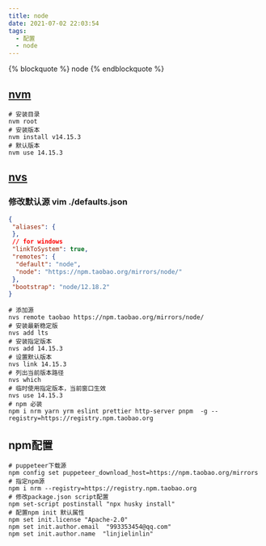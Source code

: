```yaml
---
title: node
date: 2021-07-02 22:03:54
tags:
  - 配置
  - node
---
```


{% blockquote %} node {% endblockquote %}

<!--more-->

## [nvm](https://github.com/coreybutler/nvm-windows)

``` shell
# 安装目录
nvm root
# 安装版本
nvm install v14.15.3
# 默认版本
nvm use 14.15.3
```

## [nvs](https://github.com/jasongin/nvs/releases)

### 修改默认源 vim ./defaults.json

``` json
{
 "aliases": {
 },
 // for windows
 "linkToSystem": true,
 "remotes": {
  "default": "node",
  "node": "https://npm.taobao.org/mirrors/node/"
 },
 "bootstrap": "node/12.18.2"
}
```

``` shell
# 添加源
nvs remote taobao https://npm.taobao.org/mirrors/node/
# 安装最新稳定版
nvs add lts
# 安装指定版本
nvs add 14.15.3
# 设置默认版本
nvs link 14.15.3
# 列出当前版本路径
nvs which
# 临时使用指定版本，当前窗口生效
nvs use 14.15.3
# npm 必装
npm i nrm yarn yrm eslint prettier http-server pnpm  -g --registry=https://registry.npm.taobao.org
```

## npm配置

``` shell
# puppeteer下载源
npm config set puppeteer_download_host=https://npm.taobao.org/mirrors
# 指定npm源
npm i nrm --registry=https://registry.npm.taobao.org
# 修改package.json script配置
npm set-script postinstall "npx husky install"
# 配置npm init 默认属性
npm set init.license "Apache-2.0"
npm set init.author.email  "993353454@qq.com"
npm set init.author.name  "linjielinlin"
```
